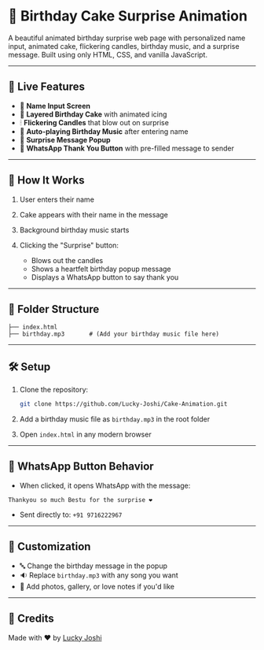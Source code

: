 # 🎂 Birthday Cake Surprise Animation

A beautiful animated birthday surprise web page with personalized name input, animated cake, flickering candles, birthday music, and a surprise message. Built using only HTML, CSS, and vanilla JavaScript.

---

## 🌟 Live Features

* 👤 **Name Input Screen**
* 🍰 **Layered Birthday Cake** with animated icing
* 🕯 **Flickering Candles** that blow out on surprise
* 🎵 **Auto-playing Birthday Music** after entering name
* 🎁 **Surprise Message Popup**
* 💬 **WhatsApp Thank You Button** with pre-filled message to sender

---

## 🚀 How It Works

1. User enters their name
2. Cake appears with their name in the message
3. Background birthday music starts
4. Clicking the "Surprise" button:

   * Blows out the candles
   * Shows a heartfelt birthday popup message
   * Displays a WhatsApp button to say thank you

---

## 📁 Folder Structure

```
├── index.html
├── birthday.mp3       # (Add your birthday music file here)
```

---

## 🛠 Setup

1. Clone the repository:

   ```bash
   git clone https://github.com/Lucky-Joshi/Cake-Animation.git
   ```
2. Add a birthday music file as `birthday.mp3` in the root folder
3. Open `index.html` in any modern browser

---

## 📱 WhatsApp Button Behavior

* When clicked, it opens WhatsApp with the message:

```
Thankyou so much Bestu for the surprise ❤️
```

* Sent directly to: `+91 9716222967`

---

## 🌈 Customization

* 🔤 Change the birthday message in the popup
* 🔉 Replace `birthday.mp3` with any song you want
* 💌 Add photos, gallery, or love notes if you'd like

---

## 🧁 Credits

Made with ❤️ by [Lucky Joshi](https://github.com/Lucky-Joshi)
